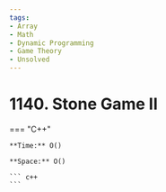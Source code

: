 ```yaml
---
tags:
- Array
- Math
- Dynamic Programming
- Game Theory
- Unsolved
---
```



# 1140. Stone Game II

=== "C++"

    **Time:** O()

    **Space:** O()

    ``` c++
    ```